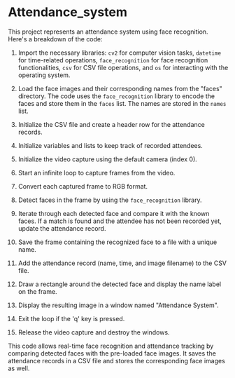 # Attendance_system

This project represents an attendance system using face recognition. Here's a breakdown of the code:

1. Import the necessary libraries: `cv2` for computer vision tasks, `datetime` for time-related operations, `face_recognition` for face recognition functionalities, `csv` for CSV file operations, and `os` for interacting with the operating system.

1. Load the face images and their corresponding names from the "faces" directory. The code uses the `face_recognition` library to encode the faces and store them in the `faces` list. The names are stored in the `names` list.

1. Initialize the CSV file and create a header row for the attendance records.

1. Initialize variables and lists to keep track of recorded attendees.

1. Initialize the video capture using the default camera (index 0).

1. Start an infinite loop to capture frames from the video.

1. Convert each captured frame to RGB format.

1. Detect faces in the frame by using the `face_recognition` library.

1. Iterate through each detected face and compare it with the known faces. If a match is found and the attendee has not been recorded yet, update the attendance record.

1. Save the frame containing the recognized face to a file with a unique name.

1. Add the attendance record (name, time, and image filename) to the CSV file.

1. Draw a rectangle around the detected face and display the name label on the frame.

1. Display the resulting image in a window named "Attendance System".

1. Exit the loop if the 'q' key is pressed.

1. Release the video capture and destroy the windows.

This code allows real-time face recognition and attendance tracking by comparing detected faces with the pre-loaded face images. It saves the attendance records in a CSV file and stores the corresponding face images as well.


